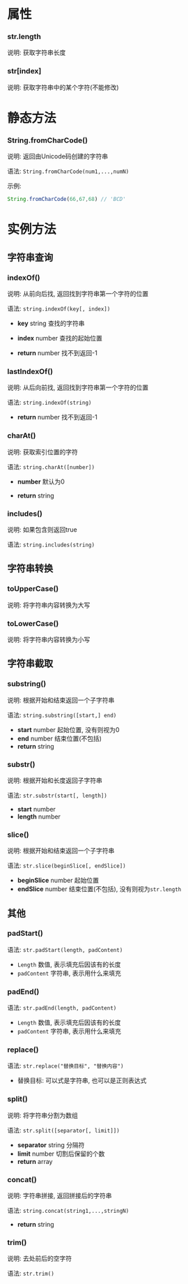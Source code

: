 # 属性

### str.length

说明: 获取字符串长度

### str[index]

说明: 获取字符串中的某个字符(不能修改)

# 静态方法

### String.fromCharCode()

说明: 返回由Unicode码创建的字符串

语法: `String.fromCharCode(num1,...,numN)`

示例:

```js
String.fromCharCode(66,67,68) // 'BCD'
```

# 实例方法

## 字符串查询

### indexOf()

说明: 从前向后找, 返回找到字符串第一个字符的位置

语法: `string.indexOf(key[, index])`

* **key** string 查找的字符串

* **index** number 查找的起始位置

* **return** number 找不到返回-1

### lastIndexOf()

说明: 从后向前找, 返回找到字符串第一个字符的位置

语法: `string.indexOf(string)`

- **return** number 找不到返回-1

### charAt()

说明: 获取索引位置的字符

语法: `string.charAt([number])`

* **number** 默认为0

- **return** string

### includes()

说明: 如果包含则返回true

语法: `string.includes(string)`

## 字符串转换

### toUpperCase()

说明: 将字符串内容转换为大写

### toLowerCase()

说明: 将字符串内容转换为小写

## 字符串截取

### substring()

说明: 根据开始和结束返回一个子字符串

语法: `string.substring([start,] end)`

* **start** number 起始位置, 没有则视为0
* **end** number 结束位置(不包括)
* **return** string

### substr()

说明: 根据开始和长度返回子字符串

语法: `str.substr(start[, length])`

* **start** number
* **length** number

### slice()

说明: 根据开始和结束返回一个子字符串

语法: `str.slice(beginSlice[, endSlice])`

* **beginSlice** number 起始位置
* **endSlice** number 结束位置(不包括), 没有则视为`str.length`

## 其他

### padStart()

语法: `str.padStart(length, padContent)`

- `Length` 数值, 表示填充后因该有的长度
- `padContent` 字符串, 表示用什么来填充

### padEnd()

语法: `str.padEnd(length, padContent)`

- `Length` 数值, 表示填充后因该有的长度
- `padContent` 字符串, 表示用什么来填充

### replace()

语法: `str.replace("替换目标", "替换内容")`

- 替换目标: 可以式是字符串, 也可以是正则表达式

### split()

说明: 将字符串分割为数组

语法: `str.split([separator[, limit]])`

- **separator** string 分隔符
- **limit** number 切割后保留的个数
- **return** array

### concat()

说明: 字符串拼接, 返回拼接后的字符串

语法: `string.concat(string1,...,stringN)`

- **return** string

### trim()

说明: 去处前后的空字符

语法: `str.trim()`